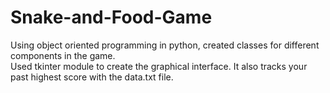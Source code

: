 # Snake-and-Food-Game
Using object oriented programming in python, created classes for different components in the game.   
Used tkinter module to create the graphical interface. It also tracks your past highest score with the data.txt file.

